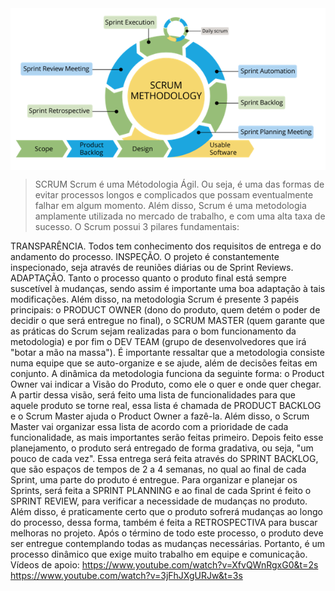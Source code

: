 
<img align="center"  src="https://github.com/DISPVAG/DISPVAG/blob/main/metodologia/scrum.png">

> SCRUM
Scrum é uma Métodologia Ágil. Ou seja, é uma das formas de evitar processos longos e complicados que possam eventualmente falhar em algum momento. Além disso, Scrum é uma metodologia amplamente utilizada no mercado de trabalho, e com uma alta taxa de sucesso.
O Scrum possui 3 pilares fundamentais:

TRANSPARÊNCIA. Todos tem conhecimento dos requisitos de entrega e do andamento do processo.
INSPEÇÃO. O projeto é constantemente inspecionado, seja através de reuniões diárias ou de Sprint Reviews.
ADAPTAÇÃO. Tanto o processo quanto o produto final está sempre suscetível à mudanças, sendo assim é importante uma boa adaptação à tais modificações.
Além disso, na metodologia Scrum é presente 3 papéis principais: o PRODUCT OWNER (dono do produto, quem detém o poder de decidir o que será entregue no final), o SCRUM MASTER (quem garante que as práticas do Scrum sejam realizadas para o bom funcionamento da metodologia) e por fim o DEV TEAM (grupo de desenvolvedores que irá "botar a mão na massa"). É importante ressaltar que a metodologia consiste numa equipe que se auto-organize e se ajude, além de decisões feitas em conjunto.
A dinâmica da metodologia funciona da seguinte forma: o Product Owner vai indicar a Visão do Produto, como ele o quer e onde quer chegar. A partir dessa visão, será feito uma lista de funcionalidades para que aquele produto se torne real, essa lista é chamada de PRODUCT BACKLOG e o Scrum Master ajuda o Product Owner a fazê-la. Além disso, o Scrum Master vai organizar essa lista de acordo com a prioridade de cada funcionalidade, as mais importantes serão feitas primeiro. Depois feito esse planejamento, o produto será entregado de forma gradativa, ou seja, "um pouco de cada vez". Essa entrega será feita através do SPRINT BACKLOG, que são espaços de tempos de 2 a 4 semanas, no qual ao final de cada Sprint, uma parte do produto é entregue. Para organizar e planejar os Sprints, será feita a SPRINT PLANNING e ao final de cada Sprint é feito o SPRINT REVIEW, para verificar a necessidade de mudanças no produto. Além disso, é praticamente certo que o produto sofrerá mudanças ao longo do processo, dessa forma, também é feita a RETROSPECTIVA para buscar melhoras no projeto. Após o término de todo este processo, o produto deve ser entregue contemplando todas as mudanças necessárias. Portanto, é um processo dinâmico que exige muito trabalho em equipe e comunicação.
Vídeos de apoio: https://www.youtube.com/watch?v=XfvQWnRgxG0&t=2s
https://www.youtube.com/watch?v=3jFhJXgURJw&t=3s
